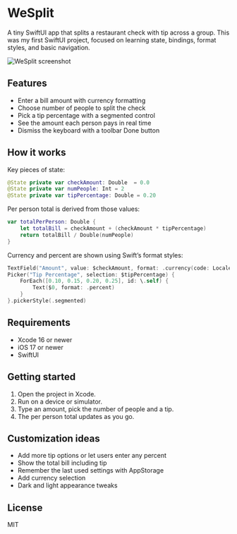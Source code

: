 
# WeSplit

A tiny SwiftUI app that splits a restaurant check with tip across a group. This was my first SwiftUI project, focused on learning state, bindings, format styles, and basic navigation.

![WeSplit screenshot](screenshots/screenshot.png)

## Features
- Enter a bill amount with currency formatting
- Choose number of people to split the check
- Pick a tip percentage with a segmented control
- See the amount each person pays in real time
- Dismiss the keyboard with a toolbar Done button

## How it works
Key pieces of state:

```swift
@State private var checkAmount: Double  = 0.0
@State private var numPeople: Int = 2
@State private var tipPercentage: Double = 0.20
```

Per person total is derived from those values:

```swift
var totalPerPerson: Double {
    let totalBill = checkAmount + (checkAmount * tipPercentage)
    return totalBill / Double(numPeople)
}
```

Currency and percent are shown using Swift’s format styles:

```swift
TextField("Amount", value: $checkAmount, format: .currency(code: Locale.current.currency?.identifier ?? "USD"))
Picker("Tip Percentage", selection: $tipPercentage) {
    ForEach([0.10, 0.15, 0.20, 0.25], id: \.self) {
        Text($0, format: .percent)
    }
}.pickerStyle(.segmented)
```

## Requirements
- Xcode 16 or newer
- iOS 17 or newer
- SwiftUI

## Getting started
1. Open the project in Xcode.
2. Run on a device or simulator.
3. Type an amount, pick the number of people and a tip.
4. The per person total updates as you go.

## Customization ideas
- Add more tip options or let users enter any percent
- Show the total bill including tip
- Remember the last used settings with AppStorage
- Add currency selection
- Dark and light appearance tweaks

## License
MIT
